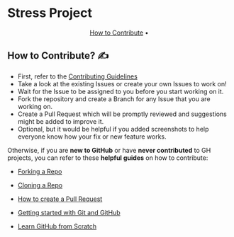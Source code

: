 # Stress Project

<p align="center">
   <a href=https://github.com/Kreateer/automatic-file-sorter#project-goals->How to Contribute</a> • </a>
  </p>

## How to Contribute? ✍️

- First, refer to the [Contributing Guidelines](https://github.com/Kreateer/automatic-file-sorter/blob/master/CONTRIBUTING.md)
- Take a look at the existing Issues or create your own Issues to work on!
- Wait for the Issue to be assigned to you before you start working on it.
- Fork the repository and create a Branch for any Issue that you are working on.
- Create a Pull Request which will be promptly reviewed and suggestions might be added to improve it.
- Optional, but it would be helpful if you added screenshots to help everyone know how your fix or new feature works.

Otherwise, if you are **new to GitHub** or have **never contributed** to GH projects, you can refer to these **helpful guides** on how to contribute:

- [Forking a Repo](https://help.github.com/en/github/getting-started-with-github/fork-a-repo)

- [Cloning a Repo](https://help.github.com/en/desktop/contributing-to-projects/creating-an-issue-or-pull-request)

- [How to create a Pull Request](https://opensource.com/article/19/7/create-pull-request-github)

- [Getting started with Git and GitHub](https://towardsdatascience.com/getting-started-with-git-and-github-6fcd0f2d4ac6)

- [Learn GitHub from Scratch](https://lab.github.com/githubtraining/introduction-to-github)
